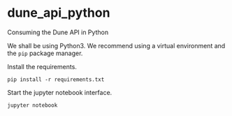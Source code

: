 # dune_api_python
Consuming the Dune API in Python

We shall be using Python3. We recommend using a virtual environment and the `pip` package manager.

Install the requirements.
```
pip install -r requirements.txt
```

Start the jupyter notebook interface.
```
jupyter notebook
```
